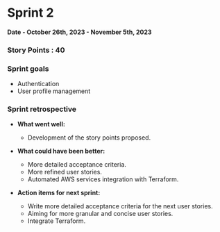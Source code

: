 # Sprint 2

**Date - October 26th, 2023 - November 5th, 2023**

### Story Points : 40

### Sprint goals  

- Authentication
- User profile management

### Sprint retrospective

- **What went well:**
    - Development of the story points proposed. 

- **What could have been better:**
    - More detailed acceptance criteria.  
    - More refined user stories. 
    - Automated AWS services integration with Terraform.

- **Action items for next sprint:**
    - Write more detailed acceptance criteria for the next user stories. 
    - Aiming for more granular and concise user stories. 
    - Integrate Terraform. 

